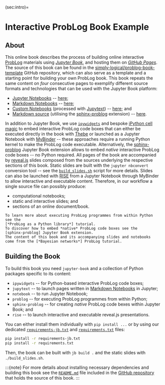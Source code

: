 (sec:intro)=
# Interactive ProbLog Book Example #

## About ##

This online book describes the process of building online interactive
[ProbLog] materials using [*Jupyter Book*], and hosting them on
[*GitHub Pages*].
The source of this book can be found in the
[simply-logical/problog-book-template] GitHub repository, which can also serve
as a template and a starting point for building your own ProbLog book.
This book repeats the same content on *four* consecutive pages to exemplify
different source formats and technologies that can be used with the
Jupyter Book platform:
* [Jupyter Notebooks] -- [here](text/bayesian_networks-jnb);
* [Markdown Notebooks][mnb] -- [here](text/bayesian_networks-mnb);
* [Custom Notebooks] (processed with [Jupytext]) --
  [here](text/bayesian_networks-pnb); and
* [Markdown source][mnb] (utilising the [sphinx-problog] extension) --
  [here](text/bayesian_networks-sp-mnb).

In addition to Jupyter Book, we use [`ipywidgets`] and bespoke
[iPython cell magic][magic] to embed interactive ProbLog code boxes that
can either be executed directly in the book with [Thebe] or launched as a
Jupyter Notebook with [MyBinder] -- these approaches require a running
Python kernel to make the ProbLog code executable.
Alternatively, the [sphinx-problog] Jupyter Book extension allows to
embed *native* interactive ProbLog code boxes -- no Python required.
All pages of the book are accompanied by [reveal.js] slides composed
from the sources underlying the respective sections of this book.
Static slides are built with the `jupyter nbconvert` conversion tool -- see
the [`build_slides.sh`] script for more details.
Slides can also be launched with [RISE] from a Jupyter Notebook through
MyBinder to allow interactive and executable content.
Therefore, in our workflow a single source file can possibly produce:
* computational notebooks;
* static and interactive slides; and
* sections of an online document/book.

```{note}
To learn more about executing ProbLog programmes from within Python see the
[*ProbLog as a Python library*] tutorial.
To discover how to embed *native* ProbLog code boxes see the
[sphinx-problog] Jupyter Book extension.
The content of this book and its accompanying slides and notebooks
come from the [*Bayesian networks*] ProbLog tutorial.
```

## Building the Book ##

To build this book you need `jupyter-book` and a collection of Python
packages specific to its content:
* `ipywidgets` -- for Python-based interactive ProbLog code boxes;
* `jupytext` -- to launch pages written in [Markdown Notebooks][mnb]
  in Jupyter;
* `notebook` -- to run Jupyter Notebook;
* `problog` -- for executing ProbLog programmes from within Python;
* `sphinx-problog` -- for creating *native* ProbLog code bexes within
  Jupyter Book; and
* `rise` -- to launch interactive and executable reveal.js presentations.

You can either install them individually with `pip install ...` or by using
our dedicated [`requirements-jb.txt`] and [`requirements.txt`] files:
```bash
pip install -r requirements-jb.txt
pip install -r requirements.txt
```
Then, the book can be built with `jb build .` and the static slides with
`./build_slides.sh`.

:::{note}
For more details about installing necessary dependencies and building this
book see the [`README.md`] file included in the [GitHub repository] that
holds the source of this book.
:::

[magic]: https://ipython.readthedocs.io/en/stable/interactive/magics.html#cell-magics
[ProbLog]: https://dtai.cs.kuleuven.be/problog/
[simply-logical/problog-book-template]: https://github.com/simply-logical/problog-book-template
[*Jupyter Book*]: https://jupyterbook.org/
[*GitHub Pages*]: https://pages.github.com/
[GitHub repository]: https://github.com/simply-logical/problog-book-template
[`README.md`]: https://github.com/simply-logical/problog-book-template#building-the-book
[`build_slides.sh`]: https://github.com/simply-logical/problog-book-template/blob/master/build_slides.sh
[`ipywidgets`]: https://ipywidgets.readthedocs.io/
[*ProbLog as a Python library*]: https://dtai.cs.kuleuven.be/problog/tutorial/advanced/01_python_interface.html
[*Bayesian networks*]: https://dtai.cs.kuleuven.be/problog/tutorial/basic/02_bayes.html
[Thebe]: https://jupyterbook.org/interactive/launchbuttons.html#live-interactive-pages-with-thebelab
[MyBinder]: https://jupyterbook.org/interactive/launchbuttons.html#binder-buttons-for-your-pages
[reveal.js]: https://github.com/hakimel/reveal.js/
[mnb]: https://jupyterbook.org/file-types/myst-notebooks.html
[Jupyter Notebooks]: https://jupyterbook.org/file-types/notebooks.html
[Custom Notebooks]: https://jupyterbook.org/file-types/jupytext.html
[Jupytext]: https://github.com/mwouts/jupytext
[RISE]: https://rise.readthedocs.io/en/stable/
[`requirements-jb.txt`]: https://github.com/simply-logical/problog-book-template/blob/master/requirements-jb.txt
[`requirements.txt`]: https://github.com/simply-logical/problog-book-template/blob/master/requirements.txt
[sphinx-problog]: https://github.com/simply-logical/sphinx-problog
